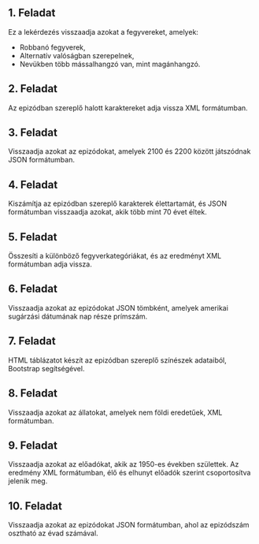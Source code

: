## 1. Feladat
Ez a lekérdezés visszaadja azokat a fegyvereket, amelyek:
- Robbanó fegyverek,
- Alternatív valóságban szerepelnek,
- Nevükben több mássalhangzó van, mint magánhangzó.

## 2. Feladat
Az epizódban szereplő halott karaktereket adja vissza XML formátumban.

## 3. Feladat
Visszaadja azokat az epizódokat, amelyek 2100 és 2200 között játszódnak JSON formátumban.

## 4. Feladat
Kiszámítja az epizódban szereplő karakterek élettartamát, és JSON formátumban visszaadja azokat, akik több mint 70 évet éltek.

## 5. Feladat
Összesíti a különböző fegyverkategóriákat, és az eredményt XML formátumban adja vissza.

## 6. Feladat
Visszaadja azokat az epizódokat JSON tömbként, amelyek amerikai sugárzási dátumának nap része prímszám.

## 7. Feladat
HTML táblázatot készít az epizódban szereplő színészek adataiból, Bootstrap segítségével.

## 8. Feladat
Visszaadja azokat az állatokat, amelyek nem földi eredetűek, XML formátumban.

## 9. Feladat
Visszaadja azokat az előadókat, akik az 1950-es években születtek. Az eredmény XML formátumban, élő és elhunyt előadók szerint csoportosítva jelenik meg.

## 10. Feladat
Visszaadja azokat az epizódokat JSON formátumban, ahol az epizódszám osztható az évad számával.
